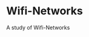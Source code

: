 # Wifi-Networks

A study of Wifi-Networks
  
           
           
           
           
           
